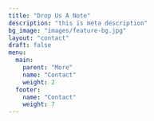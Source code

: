 ```yaml
---
title: "Drop Us A Note"
description: "this is meta description"
bg_image: "images/feature-bg.jpg"
layout: "contact"
draft: false
menu:
  main:
    parent: "More"
    name: "Contact"
    weight: 2
  footer:
    name: "Contact"
    weight: 7
---
```

